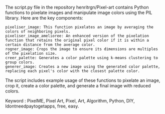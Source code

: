 The script.py file in the repository henritrgn/Pixel-art contains Python functions to pixelate images and manipulate image colors using the PIL library. Here are the key components:

    pixeliser_image: This function pixelates an image by averaging the colors of neighboring pixels.
    pixeliser_image_amelioree: An enhanced version of the pixelation function that retains the original pixel color if it is within a certain distance from the average color.
    rogner_image: Crops the image to ensure its dimensions are multiples of the pixelation size.
    creer_palette: Generates a color palette using k-means clustering to group colors.
    generer_image: Creates a new image using the generated color palette, replacing each pixel's color with the closest palette color.

The script includes example usage of these functions to pixelate an image, crop it, create a color palette, and generate a final image with reduced colors. 

Keyword : PixelME, Pixel Art, Pixel, Art, Algorithm, Python, DIY, Idontneedpaytogetapps, free, easy.
